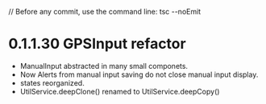 // Before any commit, use the command line: tsc --noEmit

# 0.1.1.30 GPSInput refactor

- ManualInput abstracted in many small componets.
- Now Alerts from manual input saving do not close manual input display.
- states reorganized.
- UtilService.deepClone() renamed to UtilService.deepCopy()